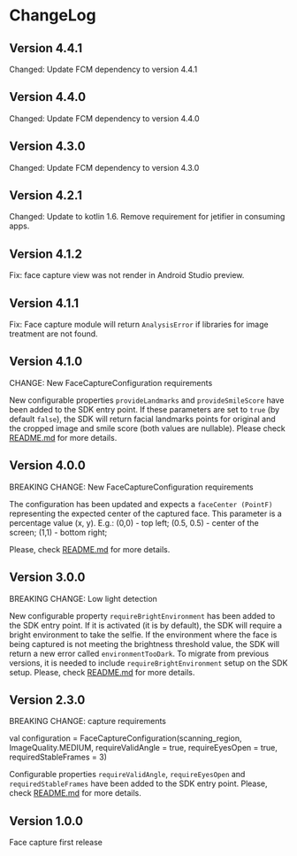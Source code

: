 # ChangeLog
## Version 4.4.1
Changed: Update FCM dependency to version 4.4.1

## Version 4.4.0
Changed: Update FCM dependency to version 4.4.0

## Version 4.3.0
Changed: Update FCM dependency to version 4.3.0

## Version 4.2.1
Changed: Update to kotlin 1.6. Remove requirement for jetifier in consuming apps.

## Version 4.1.2
Fix: face capture view was not render in Android Studio preview.

## Version 4.1.1
Fix: Face capture module will return `AnalysisError` if libraries for image treatment are not found.

## Version 4.1.0
CHANGE: New FaceCaptureConfiguration requirements

New configurable properties `provideLandmarks` and `provideSmileScore` have been added to the SDK entry point.
If these parameters are set to `true` (by default `false`), the SDK will return facial landmarks points for original and the cropped image and smile score (both values are nullable).
Please check [README.md](https://github.com/getyoti/yoti-face-capture-android/blob/main/README.md) for more details.

## Version 4.0.0
BREAKING CHANGE: New FaceCaptureConfiguration requirements

The configuration has been updated and expects a `faceCenter (PointF)` representing the expected center of the captured face.
This parameter is a percentage value (x, y). E.g.: (0,0) - top left; (0.5, 0.5) - center of the screen; (1,1) - bottom right; 

Please, check [README.md](https://github.com/getyoti/yoti-face-capture-android/blob/main/README.md) for more details.

## Version 3.0.0

BREAKING CHANGE: Low light detection

New configurable property `requireBrightEnvironment` has been added to the SDK entry point. If it is activated (it is by default), the SDK will require a bright environment to take the selfie. If the environment where the face is being captured is not meeting the brightness threshold value, the SDK will return a new error called `environmentTooDark`.
To migrate from previous versions, it is needed to include `requireBrightEnvironment` setup on the SDK setup.
Please, check [README.md](https://github.com/getyoti/yoti-face-capture-android/blob/main/README.md) for more details.

## Version 2.3.0

BREAKING CHANGE: capture requirements

val configuration = FaceCaptureConfiguration(scanning_region, ImageQuality.MEDIUM, requireValidAngle = true, requireEyesOpen = true, requiredStableFrames = 3)

Configurable properties `requireValidAngle`, `requireEyesOpen` and `requiredStableFrames` have been added to the SDK entry point. 
Please, check [README.md](https://github.com/getyoti/yoti-face-capture-android/blob/main/README.md) for more details.


## Version 1.0.0

Face capture first release
